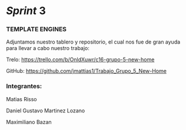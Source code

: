 # *Sprint* 3 #

### TEMPLATE ENGINES ###

Adjuntamos nuestro tablero y repositorio, el cual nos fue de gran ayuda para llevar a cabo nuestro trabajo:

Trelo: https://trello.com/b/OnldXuwr/c16-grupo-5-new-home

GitHub: https://github.com/jmattias1/Trabajo_Grupo_5_New-Home


### Integrantes: ###

Matias Risso

Daniel Gustavo Martinez Lozano

Maximiliano Bazan
